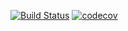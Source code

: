 [![Build Status](https://travis-ci.org/saiqi/monetdb-d.svg?branch=master)](https://travis-ci.org/saiqi/monetdb-d)
[![codecov](https://codecov.io/gh/saiqi/monetdb-d/branch/master/graph/badge.svg)](https://codecov.io/gh/saiqi/monetdb-d)